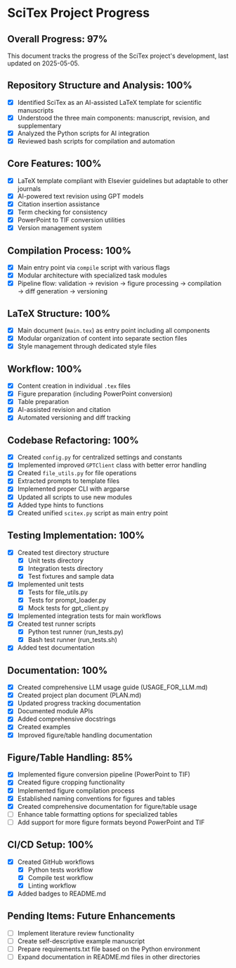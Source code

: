# SciTex Project Progress

## Overall Progress: 97%

This document tracks the progress of the SciTex project's development, last updated on 2025-05-05.

## Repository Structure and Analysis: 100%

- [x] Identified SciTex as an AI-assisted LaTeX template for scientific manuscripts
- [x] Understood the three main components: manuscript, revision, and supplementary
- [x] Analyzed the Python scripts for AI integration
- [x] Reviewed bash scripts for compilation and automation

## Core Features: 100%

- [x] LaTeX template compliant with Elsevier guidelines but adaptable to other journals
- [x] AI-powered text revision using GPT models
- [x] Citation insertion assistance
- [x] Term checking for consistency
- [x] PowerPoint to TIF conversion utilities
- [x] Version management system

## Compilation Process: 100%

- [x] Main entry point via `compile` script with various flags
- [x] Modular architecture with specialized task modules
- [x] Pipeline flow: validation → revision → figure processing → compilation → diff generation → versioning

## LaTeX Structure: 100%

- [x] Main document (`main.tex`) as entry point including all components
- [x] Modular organization of content into separate section files
- [x] Style management through dedicated style files

## Workflow: 100%

- [x] Content creation in individual `.tex` files
- [x] Figure preparation (including PowerPoint conversion)
- [x] Table preparation
- [x] AI-assisted revision and citation
- [x] Automated versioning and diff tracking

## Codebase Refactoring: 100%

- [x] Created `config.py` for centralized settings and constants
- [x] Implemented improved `GPTClient` class with better error handling
- [x] Created `file_utils.py` for file operations
- [x] Extracted prompts to template files
- [x] Implemented proper CLI with argparse
- [x] Updated all scripts to use new modules
- [x] Added type hints to functions
- [x] Created unified `scitex.py` script as main entry point

## Testing Implementation: 100%

- [x] Created test directory structure
  - [x] Unit tests directory
  - [x] Integration tests directory
  - [x] Test fixtures and sample data
- [x] Implemented unit tests
  - [x] Tests for file_utils.py
  - [x] Tests for prompt_loader.py
  - [x] Mock tests for gpt_client.py
- [x] Implemented integration tests for main workflows
- [x] Created test runner scripts
  - [x] Python test runner (run_tests.py)
  - [x] Bash test runner (run_tests.sh)
- [x] Added test documentation

## Documentation: 100%

- [x] Created comprehensive LLM usage guide (USAGE_FOR_LLM.md)
- [x] Created project plan document (PLAN.md)
- [x] Updated progress tracking documentation
- [x] Documented module APIs
- [x] Added comprehensive docstrings
- [x] Created examples
- [x] Improved figure/table handling documentation

## Figure/Table Handling: 85%

- [x] Implemented figure conversion pipeline (PowerPoint to TIF)
- [x] Created figure cropping functionality
- [x] Implemented figure compilation process
- [x] Established naming conventions for figures and tables
- [x] Created comprehensive documentation for figure/table usage
- [ ] Enhance table formatting options for specialized tables
- [ ] Add support for more figure formats beyond PowerPoint and TIF

## CI/CD Setup: 100%

- [x] Created GitHub workflows
  - [x] Python tests workflow
  - [x] Compile test workflow
  - [x] Linting workflow
- [x] Added badges to README.md

## Pending Items: Future Enhancements

- [ ] Implement literature review functionality
- [ ] Create self-descriptive example manuscript
- [ ] Prepare requirements.txt file based on the Python environment
- [ ] Expand documentation in README.md files in other directories